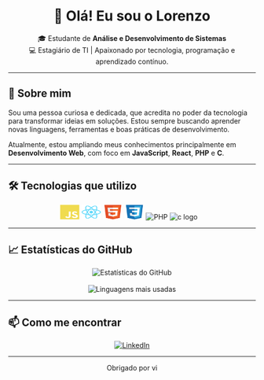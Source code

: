 <h1 align="center">👋 Olá! Eu sou o Lorenzo</h1>

<p align="center">
  🎓 Estudante de <strong>Análise e Desenvolvimento de Sistemas</strong> <br>
  💻 Estagiário de TI | Apaixonado por tecnologia, programação e aprendizado contínuo.
</p>

---

## 🚀 Sobre mim

Sou uma pessoa curiosa e dedicada, que acredita no poder da tecnologia para transformar ideias em soluções. Estou sempre buscando aprender novas linguagens, ferramentas e boas práticas de desenvolvimento.

Atualmente, estou ampliando meus conhecimentos principalmente em **Desenvolvimento Web**, com foco em **JavaScript**, **React**, **PHP** e **C**.

---

## 🛠️ Tecnologias que utilizo

<p align="center">
  <img alt="JavaScript" height="30" width="40" src="https://raw.githubusercontent.com/devicons/devicon/master/icons/javascript/javascript-plain.svg" title="JavaScript"/>
  <img alt="React" height="30" width="40" src="https://raw.githubusercontent.com/devicons/devicon/master/icons/react/react-original.svg" title="React"/>
  <img alt="HTML5" height="30" width="40" src="https://raw.githubusercontent.com/devicons/devicon/master/icons/html5/html5-original.svg" title="HTML5"/>
  <img alt="CSS3" height="30" width="40" src="https://raw.githubusercontent.com/devicons/devicon/master/icons/css3/css3-original.svg" title="CSS3"/>
  <img alt="PHP" height="30" width="40" src="https://cdn.jsdelivr.net/gh/devicons/devicon/icons/php/php-original.svg" title="PHP"/>
  <img src = "https://skillicons.dev/icons?i=c" height = "40" alt = "c logo" />
  <img width = "10" />
</p>


---

## 📈 Estatísticas do GitHub

<p align="center">
  <img src="https://github-readme-stats.vercel.app/api?username=hashigt&show_icons=true&theme=github_dark&include_all_commits=true&count_private=true" alt="Estatísticas do GitHub"/>
  <br><br>
  <img src="https://github-readme-stats.vercel.app/api/top-langs/?username=hashigt&layout=compact&theme=github_dark&langs_count=6" alt="Linguagens mais usadas"/>
</p>

---

## 📫 Como me encontrar

<p align="center">
  <a href="https://linkedin.com/in/lorenzo-trindade-72a665256" target="_blank">
    <img src="https://img.shields.io/badge/-LinkedIn-%230077B5?style=for-the-badge&logo=linkedin&logoColor=white" alt="LinkedIn">
  </a>
</p>

---

<p align="center">
  Obrigado por vi
